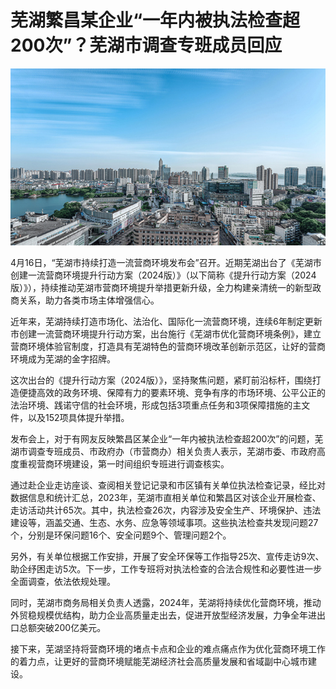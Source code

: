 # 芜湖繁昌某企业“一年内被执法检查超200次”？芜湖市调查专班成员回应

![4d028dcc7ca50688ce23186c12a90ee3.jpg](https://raw.githubusercontent.com/qqhsx/qqnews_image/main/2024/04/16/芜湖繁昌某企业“一年内被执法检查超200次”？芜湖市调查专班成员回应/4d028dcc7ca50688ce23186c12a90ee3.jpg)

4月16日，“芜湖市持续打造一流营商环境发布会”召开。近期芜湖出台了《芜湖市创建一流营商环境提升行动方案（2024版）》（以下简称《提升行动方案（2024版）》），持续推动芜湖市营商环境提升举措更新升级，全力构建亲清统一的新型政商关系，助力各类市场主体增强信心。

近年来，芜湖持续打造市场化、法治化、国际化一流营商环境，连续6年制定更新市创建一流营商环境提升行动方案，出台施行《芜湖市优化营商环境条例》，建立营商环境体验官制度，打造具有芜湖特色的营商环境改革创新示范区，让好的营商环境成为芜湖的金字招牌。

这次出台的《提升行动方案（2024版）》，坚持聚焦问题，紧盯前沿标杆，围绕打造便捷高效的政务环境、保障有力的要素环境、竞争有序的市场环境、公平公正的法治环境、践诺守信的社会环境，形成包括3项重点任务和3项保障措施的主文件，以及152项具体提升举措。

发布会上，对于有网友反映繁昌区某企业“一年内被执法检查超200次”的问题，芜湖市调查专班成员、市政府办（市营商办）相关负责人表示，芜湖市委、市政府高度重视营商环境建设，第一时间组织专班进行调查核实。

通过赴企业走访座谈、查阅相关登记记录和市区镇有关单位执法检查记录，经比对数据信息和统计汇总，2023年，芜湖市直相关单位和繁昌区对该企业开展检查、走访活动共计65次。其中，执法检查26次，内容涉及安全生产、环境保护、违法建设等，涵盖交通、生态、水务、应急等领域事项。这些执法检查共发现问题27个，分别是环保问题16个、安全问题9个、管理问题2个。

另外，有关单位根据工作安排，开展了安全环保等工作指导25次、宣传走访9次、助企纾困走访5次。下一步，工作专班将对执法检查的合法合规性和必要性进一步全面调查，依法依规处理。

同时，芜湖市商务局相关负责人透露，2024年，芜湖将持续优化营商环境，推动外贸稳规模优结构，助力企业高质量走出去，促进开放型经济发展，力争全年进出口总额突破200亿美元。

接下来，芜湖坚持将营商环境的堵点卡点和企业的难点痛点作为优化营商环境工作的着力点，让更好的营商环境赋能芜湖经济社会高质量发展和省域副中心城市建设。

